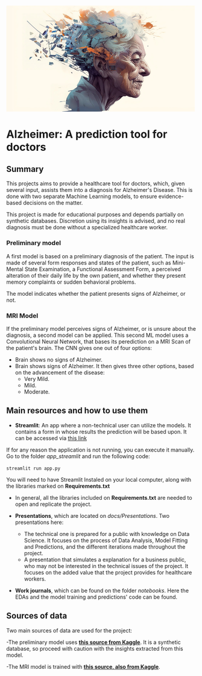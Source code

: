 <img src="./img/alzheimer_front.jpg" alt="drawing" width="500"/>

# Alzheimer: A prediction tool for doctors

## Summary
This projects aims to provide a healthcare tool for doctors, which, given several input, assists them into a diagnosis for Alzheimer's Disease. This is done with two separate Machine Learning models, to ensure evidence-based decisions on the matter.

This project is made for educational purposes and depends partially on synthetic databases. Discretion using its insights is advised, and no real diagnosis must be done without a specialized healthcare worker.

### Preliminary model
A first model is based on a preliminary diagnosis of the patient. The input is made of several form responses and states of the patient, such as Mini-Mental State Examination, a Functional Assessment Form, a perceived alteration of their daily life by the own patient, and whether they present memory complaints or sudden behavioral problems.

The model indicates whether the patient presents signs of Alzheimer, or not.

### MRI Model
If the preliminary model perceives signs of Alzheimer, or is unsure about the diagnosis, a second model can be applied. This second ML model uses a Convolutional Neural Network, that bases its perediction on a MRI Scan of the patient's brain. The CNN gives one out of four options:
- Brain shows no signs of Alzheimer.
- Brain shows signs of Alzheimer. It then gives three other options, based on the advancement of the disease:
    - Very Mild.
    - Mild.
    - Moderate.

## Main resources and how to use them
- **Streamlit**: An app where a non-technical user can utilize the models. It contains a form in whose results the prediction will be based upon. It can be accessed via [this link](https://rgg-alzheimer.streamlit.app/)

If for any reason the application is not running, you can execute it manually. Go to the folder *app_streamlit* and run the following code:

`streamlit run app.py`

You will need to have Streamlit Instaled on your local computer, along with the libraries marked on **Requirements.txt**

- In general, all the libraries included on **Requirements.txt** are needed to open and replicate the project.

- **Presentations**, which are located on *docs/Presentations*. Two presentations here:
    - The technical one is prepared for a public with knowledge on Data Science. It focuses on the process of Data Analysis, Model Fitting and Predictions, and the different iterations made throughout the project.
    - A presentation that simulates a explanation for a business public, who may not be interested in the technical issues of the project. It focuses on the added value that the project provides for healthcare workers.

- **Work journals**, which can be found on the folder *notebooks*. Here the EDAs and the model training and predictions' code can be found. 

## Sources of data
Two main sources of data are used for the project:

-The preliminary model uses **[this source from Kaggle](https://www.kaggle.com/datasets/rabieelkharoua/alzheimers-disease-dataset/data)**. It is a synthetic database, so proceed with caution with the insights extracted from this model.

-The MRI model is trained with **[this source, also from Kaggle](https://www.kaggle.com/datasets/rabieelkharoua/alzheimers-disease-dataset/data)**.
